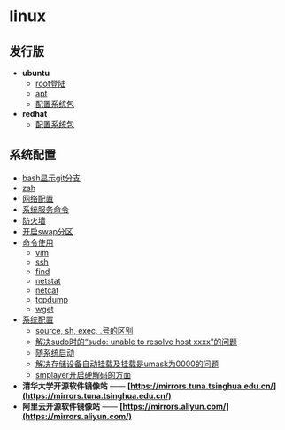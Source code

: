 # linux

## 发行版

- **ubuntu**
  - [root登陆](ubuntu/root.login.md)
  - [apt](ubuntu/apt.md)
  - [配置系统包](ubuntu/ubuntu.package.md)
- **redhat**
  - [配置系统包](redhat/readme.md)

## 系统配置
  - [bash显示git分支](bash.git-branch.md)
  - [zsh](zsh.md)
  - [网络配置](linux.net.md)
  - [系统服务命令](service.md)
  - [防火墙](firewall.md)
  - [开启swap分区](swap.md)
- [命令使用](cmd/readme.md)  
  - [vim](cmd/vim/readme.md)
  - [ssh](cmd/ssh.md)
  - [find](cmd/find.md)
  - [netstat](cmd/netstat.md)
  - [netcat](cmd/netcat.md)
  - [tcpdump](cmd/tcpdump/readme.md)
  - [wget](cmd/wget/readme.md)
- [系统配置](readme.md)  
  - [source, sh, exec, .号的区别](source.sh.exec.md)
  - [解决sudo时的“sudo: unable to resolve host xxxx”的问题](resolve.host.md)
  - [随系统启动](linux.autostart.md)
  - [解决存储设备自动挂载及挂载是umask为0000的问题](linux.fstab.md)
  - [smplayer开启硬解码的方面](../multimedia/smplayer/readme.md)
- **清华大学开源软件镜像站** —— **[https://mirrors.tuna.tsinghua.edu.cn/](https://mirrors.tuna.tsinghua.edu.cn/)**
- **阿里云开源软件镜像站** —— **[https://mirrors.aliyun.com/](https://mirrors.aliyun.com/)**

